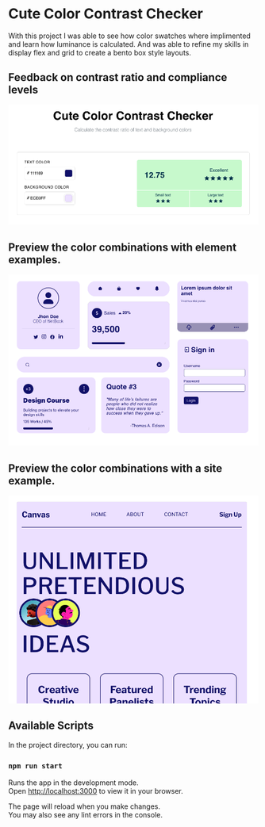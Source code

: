 # Cute Color Contrast Checker
With this project I was able to see how color swatches where implimented and learn how luminance is calculated. And was able to refine my skills in display flex and grid to create a bento box style layouts. 

## Feedback on contrast ratio and compliance levels 
![inspect the perfect combination of your colors](./public/./Images/Preview-1.png "inspect the perfect combination of your colors")

## Preview the color combinations with element examples. 
![inspect the perfect combination of your colors](./public/./Images/Preview-2.png "inspect the perfect combination of your colors")


## Preview the color combinations with a site example. 
![inspect the perfect combination of your colors](./public/./Images/Preview-3.png "inspect the perfect combination of your colors")



## Available Scripts

In the project directory, you can run:

### `npm run start`

Runs the app in the development mode.\
Open [http://localhost:3000](http://localhost:3000) to view it in your browser.

The page will reload when you make changes.\
You may also see any lint errors in the console.

